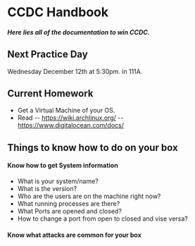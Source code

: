 # CCDC Handbook

##### Here lies all of the documentation to win CCDC.

## Next Practice Day

Wednesday December 12th at 5:30pm. in 111A.

## Current Homework

- Get a Virtual Machine of your OS.
- Read -- https://wiki.archlinux.org/
       -- https://www.digitalocean.com/docs/

## Things to know how to do on your box

#### Know how to get System information 
- What is your system/name?
- What is the version?
- Who are the users are on the machine right now?
- What running processes are there?
- What Ports are opened and closed?
- How to change a port from open to closed and vise versa?

#### Know what attacks are common for your box
